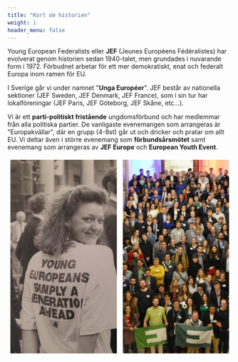 ```yaml
---
title: "Kort om historien"
weight: 1
header_menu: false
---
```


Young European Federalists eller **JEF** (Jeunes Européens Fédéralistes) har evolverat genom historien sedan 1940-talet, men grundades i nuvarande form i 1972. Förbudnet arbetar för ett mer demokratiskt, enat och federalt Europa inom ramen för EU.

I Sverige går vi under namnet "**Unga Européer**". JEF består av nationella sektioner (JEF Sweden, JEF Denmark, JEF France), som i sin tur har lokalföreningar (JEF Paris, JEF Göteborg, JEF Skåne, etc...).

Vi är ett **parti-politiskt fristående** ungdomsförbund och har medlemmar från alla politiska partier. De vanligaste evenemangen som arrangeras är "Europakvällar", där en grupp (4-8st) går ut och dricker och pratar om allt EU. Vi deltar även i större evenemang som **förbundsårsmötet** samt evenemang som arrangeras av **JEF Europe** och **European Youth Event**.

![image](images/people.png)